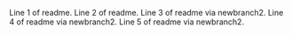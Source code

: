 Line 1 of readme.
Line 2 of readme.
Line 3 of readme via newbranch2.
Line 4 of readme via newbranch2.
Line 5 of readme via newbranch2.